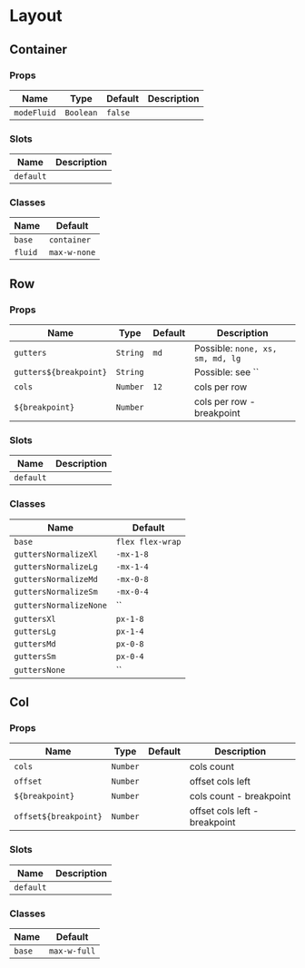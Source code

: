 # Layout

## Container

### Props

| Name        | Type      | Default | Description |
| ----------- | --------- | ------- | ----------- |
| `modeFluid` | `Boolean` | `false` |             |

### Slots

| Name      | Description |
| --------- | ----------- |
| `default` |             |

### Classes

| Name    | Default      |
| ------- | ------------ |
| `base`  | `container`  |
| `fluid` | `max-w-none` |

## Row

### Props

| Name                   | Type     | Default | Description                      |
| ---------------------- | -------- | ------- | -------------------------------- |
| `gutters`              | `String` | `md`    | Possible: `none, xs, sm, md, lg` |
| `gutters${breakpoint}` | `String` |         | Possible: see ``                 |
| `cols`                 | `Number` | `12`    | cols per row                     |
| `${breakpoint}`        | `Number` |         | cols per row - breakpoint        |

### Slots

| Name      | Description |
| --------- | ----------- |
| `default` |             |

### Classes

| Name                   | Default          |
| ---------------------- | ---------------- |
| `base`                 | `flex flex-wrap` |
| `guttersNormalizeXl`   | `-mx-1-8`        |
| `guttersNormalizeLg`   | `-mx-1-4`        |
| `guttersNormalizeMd`   | `-mx-0-8`        |
| `guttersNormalizeSm`   | `-mx-0-4`        |
| `guttersNormalizeNone` | ``               |
| `guttersXl`            | `px-1-8`         |
| `guttersLg`            | `px-1-4`         |
| `guttersMd`            | `px-0-8`         |
| `guttersSm`            | `px-0-4`         |
| `guttersNone`          | ``               |

## Col

### Props

| Name                  | Type     | Default | Description                   |
| --------------------- | -------- | ------- | ----------------------------- |
| `cols`                | `Number` |         | cols count                    |
| `offset`              | `Number` |         | offset cols left              |
| `${breakpoint}`       | `Number` |         | cols count - breakpoint       |
| `offset${breakpoint}` | `Number` |         | offset cols left - breakpoint |

### Slots

| Name      | Description |
| --------- | ----------- |
| `default` |             |

### Classes

| Name   | Default      |
| ------ | ------------ |
| `base` | `max-w-full` |
